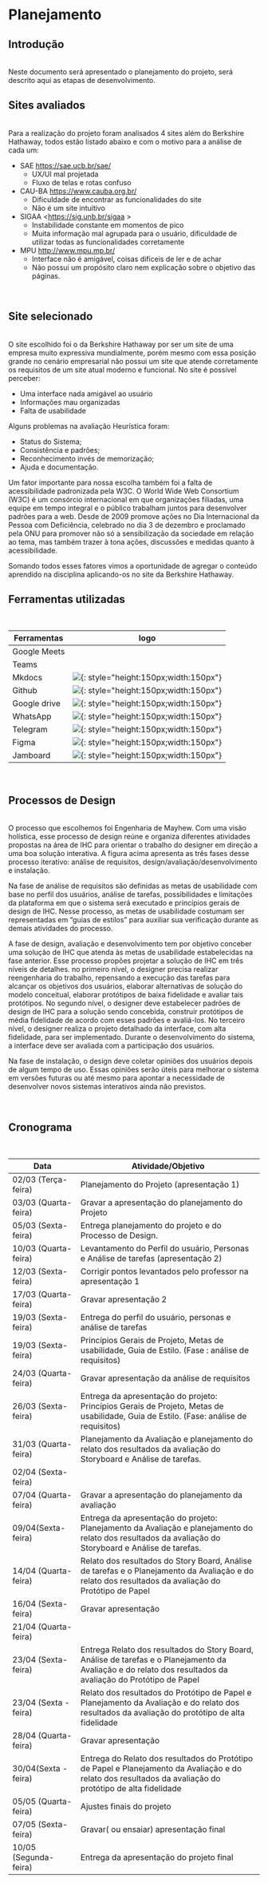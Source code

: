# Planejamento

## Introdução

<br>
Neste documento será apresentado o planejamento do projeto, será descrito aqui as etapas de desenvolvimento.
<br>

## Sites avaliados

<br>
Para a realização do projeto foram analisados 4 sites além do Berkshire Hathaway, todos estão listado abaixo e com o motivo para a análise de cada um:

* SAE <https://sae.ucb.br/sae/>
    * UX/UI mal projetada
    * Fluxo de telas e rotas confuso
* CAU-BA <https://www.cauba.org.br/>
    * Dificuldade de encontrar as funcionalidades do site
    * Não é um site intuitivo
* SIGAA <https://sig.unb.br/sigaa > 
    * Instabilidade constante em momentos de pico
    * Muita informação mal agrupada para o usuário, dificuldade de utilizar todas as funcionalidades corretamente
* MPU 
<http://www.mpu.mp.br/>
    * Interface não é amigável, coisas difíceis de ler e de achar
    * Não possui um propósito claro nem explicação sobre o objetivo das páginas.
<br>

## Site selecionado

<br>
O site escolhido foi o da Berkshire Hathaway por ser um site de uma empresa muito expressiva mundialmente, porém mesmo com essa posição grande no cenário empresarial não possui um site que atende corretamente os requisitos de um site atual moderno e funcional. No site é possível perceber:

* Uma interface nada amigável ao usuário
* Informações mau organizadas
* Falta de usabilidade


Alguns problemas na avaliação Heurística foram:

* Status do Sistema;
* Consistência e padrões;
* Reconhecimento invés de memorização;
* Ajuda e documentação.


Um fator importante para nossa escolha também foi a falta de acessibilidade padronizada pela W3C. O World Wide Web Consortium (W3C) é um consórcio internacional em que organizações filiadas, uma equipe em tempo integral e o público trabalham juntos para desenvolver padrões para a web. Desde de 2009 promove ações no Dia Internacional da Pessoa com Deficiência, celebrado no dia 3 de dezembro e proclamado pela ONU para promover não só a sensibilização da sociedade em relação ao tema, mas também trazer à tona ações, discussões e medidas quanto à acessibilidade.

Somando todos esses fatores vimos a oportunidade de agregar o conteúdo aprendido na disciplina aplicando-os no site da Berkshire Hathaway.
<br>

## Ferramentas utilizadas

<br>

Ferramentas                |    logo     
 ------------------------  | ----------- 
Google Meets               | ![]()
Teams                      | ![]()
Mkdocs                     | ![](https://github.com/Interacao-Humano-Computador/2020.2-berkshirehataway/blob/main/Imagens/planejamento/mkdocs.png?raw=true){: style="height:150px;width:150px"}
Github                     | ![](https://github.com/Interacao-Humano-Computador/2020.2-berkshirehataway/blob/main/Imagens/planejamento/github.png?raw=true){: style="height:150px;width:150px"}
Google drive               | ![](https://github.com/Interacao-Humano-Computador/2020.2-berkshirehataway/blob/main/Imagens/planejamento/drive.png?raw=true){: style="height:150px;width:150px"}
WhatsApp                   | ![](https://github.com/Interacao-Humano-Computador/2020.2-berkshirehataway/blob/main/Imagens/planejamento/WhatsApp.png?raw=true){: style="height:150px;width:150px"}
Telegram                   | ![](https://github.com/Interacao-Humano-Computador/2020.2-berkshirehataway/blob/main/Imagens/planejamento/telegram.png?raw=true){: style="height:150px;width:150px"}
Figma                      | ![](https://raw.githubusercontent.com/Interacao-Humano-Computador/2020.2-berkshirehataway/2bebacb86a0d488d854321abf688151ae41d9838/Imagens/planejamento/figma.svg){: style="height:150px;width:150px"}
Jamboard                   | ![](https://github.com/Interacao-Humano-Computador/2020.2-berkshirehataway/blob/main/Imagens/planejamento/jamboard.png?raw=true){: style="height:150px;width:150px"}

<br>

## Processos de Design

<br>
O processo que escolhemos foi Engenharia de Mayhew. Com uma visão holística, esse processo de design reúne e organiza diferentes atividades propostas na área de IHC para orientar o trabalho do designer em direção a uma boa solução interativa. A figura acima apresenta as três fases desse processo iterativo: análise de requisitos, design/avaliação/desenvolvimento e instalação.

Na fase de análise de requisitos são definidas as metas de usabilidade com base no perfil dos usuários, análise de tarefas, possibilidades e limitações da plataforma em que o sistema será executado e princípios gerais de design de IHC. Nesse processo, as metas de usabilidade costumam ser representadas em “guias de estilos” para auxiliar sua verificação durante as demais atividades do processo.

A fase de design, avaliação e desenvolvimento tem por objetivo conceber uma solução de IHC que atenda às metas de usabilidade estabelecidas na fase anterior. Esse processo propões projetar a solução de IHC em três níveis de detalhes. no primeiro nível, o designer precisa realizar reengenharia do trabalho, repensando a execução das tarefas para alcançar os objetivos dos usuários, elaborar alternativas de solução do modelo conceitual, elaborar protótipos de baixa fidelidade e avaliar tais protótipos. No segundo nível, o designer deve estabelecer padrões de design de IHC para a solução sendo concebida, construir protótipos de média fidelidade de acordo com esses padrões e avaliá-los. No terceiro nível, o designer realiza o projeto detalhado da interface, com alta fidelidade, para ser implementado. Durante o desenvolvimento do sistema, a interface deve ser avaliada com a participação dos usuários.

Na fase de instalação, o design deve coletar opiniões dos usuários depois de algum tempo de uso. Essas opiniões serão úteis para melhorar o sistema em versões futuras ou até mesmo para apontar a necessidade de desenvolver novos sistemas interativos ainda não previstos.

<br>

## Cronograma

<br>

Data                  |       Atividade/Objetivo
--------------------  |----------------------------------------
02/03 (Terça-feira)   | Planejamento do Projeto (apresentação 1)
03/03 (Quarta-feira)  | Gravar a apresentação do planejamento do Projeto
05/03 (Sexta-feira)   | Entrega planejamento do projeto e do Processo de Design.
10/03 (Quarta-feira)  | Levantamento do Perfil do usuário, Personas e Análise de tarefas (apresentação 2)
12/03 (Sexta-feira)   | Corrigir pontos levantados pelo professor na apresentação 1
17/03 (Quarta-feira)  | Gravar apresentação 2
19/03 (Sexta-feira)   | Entrega do perfil do usuário, personas e análise de tarefas 
19/03 (Sexta-feira)   | Princípios Gerais de Projeto, Metas de usabilidade, Guia de Estilo. (Fase : análise de requisitos)
24/03 (Quarta-feira)  | Gravar apresentação da análise de requisitos
26/03 (Sexta-feira)   | Entrega da apresentação do projeto: Princípios Gerais de Projeto, Metas de usabilidade, Guia de Estilo. (Fase: análise de requisitos)
31/03 (Quarta- feira) | Planejamento da Avaliação e planejamento do relato dos resultados da avaliação do Storyboard e Análise de tarefas.
02/04 (Sexta-feira)   |
07/04 (Quarta-feira)  | Gravar a apresentação do planejamento da avaliação
09/04(Sexta-feira)    | Entrega da apresentação do projeto: Planejamento da Avaliação e planejamento do relato dos resultados da avaliação do Storyboard e Análise de tarefas.
14/04 (Quarta-feira)  | Relato dos resultados do Story Board, Análise de tarefas e o Planejamento da Avaliação e do relato dos resultados da avaliação do Protótipo de Papel
16/04 (Sexta-feira)   | Gravar apresentação
21/04 (Quarta-feira)  | 
23/04 (Sexta-feira)   |Entrega Relato dos resultados do Story Board, Análise de tarefas e o Planejamento da Avaliação e do relato dos resultados da avaliação do Protótipo de Papel
23/04 (Sexta -feira)  | Relato dos resultados do Protótipo de Papel e Planejamento da Avaliação e do relato dos resultados da avaliação do protótipo de alta fidelidade
28/04 (Quarta-feira)  | Gravar apresentação
30/04(Sexta -feira)   | Entrega do Relato dos resultados do Protótipo de Papel e Planejamento da Avaliação e do relato dos resultados da avaliação do protótipo de alta fidelidade
05/05 (Quarta-feira)  | Ajustes finais do projeto
07/05 (Sexta-feira)   | Gravar( ou ensaiar) apresentação final
10/05 (Segunda- feira)| Entrega da apresentação do projeto final

<br>